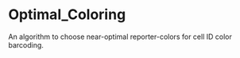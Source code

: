 # Optimal_Coloring
 An algorithm to choose near-optimal reporter-colors for cell ID color barcoding.
